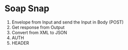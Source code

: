 # Soap Snap

1. Envelope from Input and send the Input in Body (POST)
2. Get response from Output
3. Convert from XML to JSON
4. AUTH 
5. HEADER
